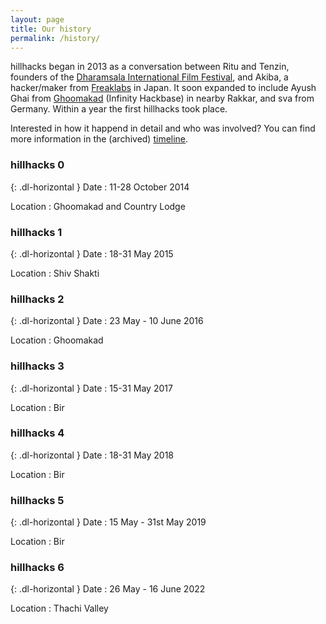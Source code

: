 ```yaml
---
layout: page
title: Our history
permalink: /history/
---
```


hillhacks began in 2013 as a conversation between Ritu and Tenzin, founders of
the [Dharamsala International Film Festival][1], and Akiba, a hacker/maker from
[Freaklabs][2] in Japan.  It soon expanded to include Ayush Ghai from
[Ghoomakad][3] (Infinity Hackbase) in nearby Rakkar, and sva from Germany.
Within a year the first hillhacks took place.

Interested in how it happend in detail and who was involved? You can find
more information in the (archived) [timeline][4].

[1]: http://diff.co.in/
[2]: http://www.freaklabs.org/
[3]: http://ghoomakad.com/
[4]: https://attic.hillhacks.in/timeline

### hillhacks 0

{: .dl-horizontal }
Date
: 11-28 October 2014

Location
: Ghoomakad and Country Lodge


### hillhacks 1

{: .dl-horizontal }
Date
: 18-31 May 2015

Location
: Shiv Shakti


### hillhacks 2

{: .dl-horizontal }
Date
: 23 May - 10 June 2016

Location
: Ghoomakad


### hillhacks 3

{: .dl-horizontal }
Date
: 15-31 May 2017

Location
: Bir

### hillhacks 4

{: .dl-horizontal }
Date
: 18-31 May 2018

Location
: Bir

### hillhacks 5

{: .dl-horizontal }
Date
: 15 May - 31st May 2019

Location
: Bir

### hillhacks 6

{: .dl-horizontal }
Date
: 26 May - 16 June 2022

Location
: Thachi Valley
